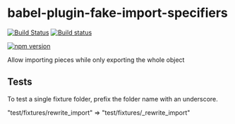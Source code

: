 # babel-plugin-fake-import-specifiers

[![Build Status](https://travis-ci.org/kellyselden/babel-plugin-fake-import-specifiers.svg?branch=master)](https://travis-ci.org/kellyselden/babel-plugin-fake-import-specifiers)
[![Build status](https://ci.appveyor.com/api/projects/status/v4eagpd8k731oyul/branch/master?svg=true)](https://ci.appveyor.com/project/kellyselden/babel-plugin-fake-import-specifiers/branch/master)

[![npm version](https://badge.fury.io/js/babel-plugin-fake-import-specifiers.svg)](https://badge.fury.io/js/babel-plugin-fake-import-specifiers)

Allow importing pieces while only exporting the whole object

## Tests

To test a single fixture folder, prefix the folder name with an underscore.

"test/fixtures/rewrite_import" => "test/fixtures/_rewrite_import"
